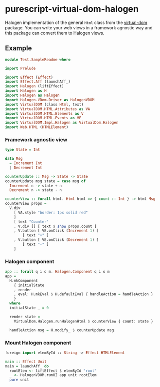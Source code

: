 # purescript-virtual-dom-halogen

Halogen implementation of the general `Html` class from the
[virtual-dom](https://github.com/thought2/purescript-virtual-dom) package.
You can write your web views in a framework agnostic way and this package can
convert them to Halogen views.

## Example
```hs
module Test.SampleReadme where

import Prelude

import Effect (Effect)
import Effect.Aff (launchAff_)
import Halogen (liftEffect)
import Halogen as H
import Halogen as Halogen
import Halogen.VDom.Driver as HalogenVDOM
import VirtualDOM (class Html, text)
import VirtualDOM.HTML.Attributes as VA
import VirtualDOM.HTML.Elements as V
import VirtualDOM.HTML.Events as VE
import VirtualDOM.Impl.Halogen as VirtualDom.Halogen
import Web.HTML (HTMLElement)
```
### Framework agnostic view
```hs
type State = Int

data Msg
  = Increment Int
  | Decrement Int

counterUpdate :: Msg -> State -> State
counterUpdate msg state = case msg of
  Increment n -> state + n
  Decrement n -> state - n

counterView :: forall html. Html html => { count :: Int } -> html Msg
counterView props =
  V.div
    [ VA.style "border: 1px solid red"
    ]
    [ text "Counter"
    , V.div [] [ text $ show props.count ]
    , V.button [ VE.onClick (Increment 1) ]
        [ text "+" ]
    , V.button [ VE.onClick (Decrement 1) ]
        [ text "-" ]
    ]
```
### Halogen component
```hs
app :: forall q i o m. Halogen.Component q i o m
app =
  H.mkComponent
    { initialState
    , render
    , eval: H.mkEval $ H.defaultEval { handleAction = handleAction }
    }
  where
  initialState _ = 0

  render state =
    VirtualDom.Halogen.runHalogenHtml $ counterView { count: state }

  handleAction msg = H.modify_ $ counterUpdate msg
```
### Mount Halogen component
```hs
foreign import elemById :: String -> Effect HTMLElement

main :: Effect Unit
main = launchAff_ do
  rootElem <- liftEffect $ elemById "root"
  _ <- HalogenVDOM.runUI app unit rootElem
  pure unit
```
